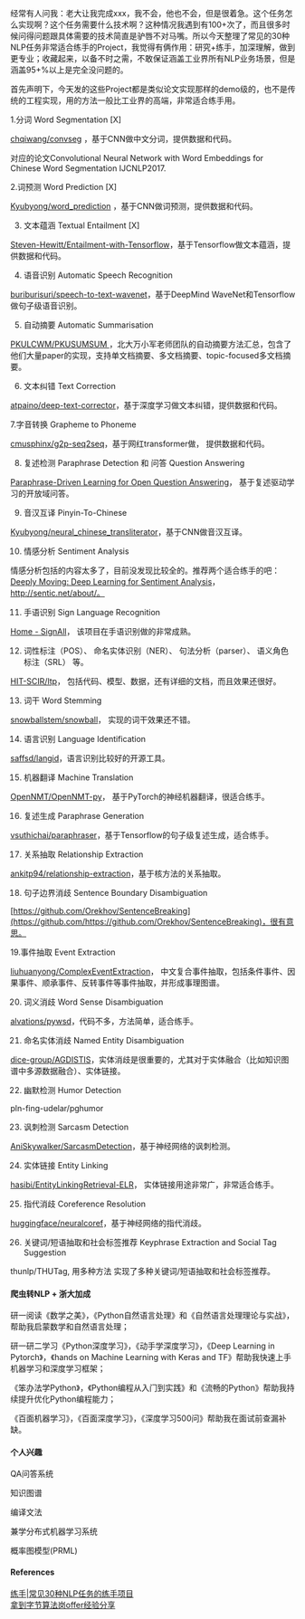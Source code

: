 经常有人问我：老大让我完成xxx，我不会，他也不会，但是很着急。这个任务怎么实现啊？这个任务需要什么技术啊？这种情况我遇到有100+次了，而且很多时候问得问题跟具体需要的技术简直是驴唇不对马嘴。所以今天整理了常见的30种NLP任务非常适合练手的Project，我觉得有俩作用：研究+练手，加深理解，做到更专业；收藏起来，以备不时之需，不敢保证涵盖工业界所有NLP业务场景，但是涵盖95+%以上是完全没问题的。


首先声明下，今天发的这些Project都是类似论文实现那样的demo级的，也不是传统的工程实现，用的方法一般比工业界的高端，非常适合练手用。



1.分词 Word Segmentation [X]

[chqiwang/convseg](https://github.com/chqiwang/convseg) ，基于CNN做中文分词，提供数据和代码。

对应的论文Convolutional Neural Network with Word Embeddings for Chinese Word Segmentation IJCNLP2017.



2.词预测 Word Prediction [X]

[Kyubyong/word_prediction](https://github.com/Kyubyong/word_prediction) ，基于CNN做词预测，提供数据和代码。



3. 文本蕴涵 Textual Entailment [X]

[Steven-Hewitt/Entailment-with-Tensorflow](https://github.com/Steven-Hewitt/Entailment-with-Tensorflow)，基于Tensorflow做文本蕴涵，提供数据和代码。



4. 语音识别 Automatic Speech Recognition

[buriburisuri/speech-to-text-wavenet](https://github.com/buriburisuri/speech-to-text-wavenet)，基于DeepMind WaveNet和Tensorflow做句子级语音识别。


5. 自动摘要 Automatic Summarisation

[PKULCWM/PKUSUMSUM ](https://github.com/PKULCWM/PKUSUMSUM)，北大万小军老师团队的自动摘要方法汇总，包含了他们大量paper的实现，支持单文档摘要、多文档摘要、topic-focused多文档摘要。


6. 文本纠错 Text Correction

[atpaino/deep-text-corrector](https://github.com/atpaino/deep-text-corrector)，基于深度学习做文本纠错，提供数据和代码。



7.字音转换 Grapheme to Phoneme

[cmusphinx/g2p-seq2seq](https://github.com/cmusphinx/g2p-seq2seq)，基于网红transformer做， 提供数据和代码。



8. 复述检测 Paraphrase Detection 和 问答 Question Answering

[Paraphrase-Driven Learning for Open Question Answering](http://knowitall.cs.washington.edu/paralex/)， 基于复述驱动学习的开放域问答。



9. 音汉互译 Pinyin-To-Chinese

[Kyubyong/neural_chinese_transliterator](https://github.com/Kyubyong/neural_chinese_transliterator)，基于CNN做音汉互译。



10. 情感分析 Sentiment Analysis

情感分析包括的内容太多了，目前没发现比较全的。推荐两个适合练手的吧：[Deeply Moving: Deep Learning for Sentiment Analysis](https://nlp.stanford.edu/sentiment/)，http://sentic.net/about/。



11. 手语识别 Sign Language Recognition

[Home - SignAll](http://www.signall.us/)， 该项目在手语识别做的非常成熟。



12. 词性标注（POS）、 命名实体识别（NER）、 句法分析（parser）、 语义角色标注（SRL） 等。

[HIT-SCIR/ltp](https://github.com/HIT-SCIR/ltp)， 包括代码、模型、数据，还有详细的文档，而且效果还很好。



13. 词干 Word Stemming

[snowballstem/snowball](https://github.com/snowballstem/snowball)， 实现的词干效果还不错。



14. 语言识别 Language Identification

[saffsd/langid](https://github.com/saffsd/langid.py)，语言识别比较好的开源工具。



15. 机器翻译 Machine Translation

[OpenNMT/OpenNMT-py](https://github.com/OpenNMT/OpenNMT-py)， 基于PyTorch的神经机器翻译，很适合练手。



16. 复述生成 Paraphrase Generation

[vsuthichai/paraphraser](https://github.com/vsuthichai/paraphraser)，基于Tensorflow的句子级复述生成，适合练手。



17. 关系抽取 Relationship Extraction

[ankitp94/relationship-extraction](https://github.com/ankitp94/relationship-extraction)，基于核方法的关系抽取。



18. 句子边界消歧 Sentence Boundary Disambiguation

[https://github.com/Orekhov/SentenceBreaking](https://github.com/https://github.com/Orekhov/SentenceBreaking)，很有意思。



19.事件抽取 Event Extraction

[liuhuanyong/ComplexEventExtraction](https://github.com/liuhuanyong/ComplexEventExtraction)， 中文复合事件抽取，包括条件事件、因果事件、顺承事件、反转事件等事件抽取，并形成事理图谱。



20. 词义消歧 Word Sense Disambiguation

[alvations/pywsd](https://github.com/alvations/pywsd)，代码不多，方法简单，适合练手。



21. 命名实体消歧 Named Entity Disambiguation

[dice-group/AGDISTIS](https://github.com/dice-group/AGDISTIS)，实体消歧是很重要的，尤其对于实体融合（比如知识图谱中多源数据融合）、实体链接。



22. 幽默检测 Humor Detection

pln-fing-udelar/pghumor



23. 讽刺检测 Sarcasm Detection

[AniSkywalker/SarcasmDetection](https://github.com/AniSkywalker/SarcasmDetection)，基于神经网络的讽刺检测。



24. 实体链接 Entity Linking

[hasibi/EntityLinkingRetrieval-ELR](https://github.com/hasibi/EntityLinkingRetrieval-ELR)， 实体链接用途非常广，非常适合练手。



25. 指代消歧 Coreference Resolution

[huggingface/neuralcoref](https://github.com/huggingface/neuralcoref)，基于神经网络的指代消歧。



26. 关键词/短语抽取和社会标签推荐 Keyphrase Extraction and Social Tag Suggestion

thunlp/THUTag, 用多种方法 实现了多种关键词/短语抽取和社会标签推荐。


#### 爬虫转NLP + 浙大加成

研⼀阅读《数学之美》，《Python⾃然语⾔处理》和《⾃然语⾔处理理论与实战》，帮助我启蒙数学和⾃然语⾔处理；

研⼀研⼆学习《Python深度学习》，《动⼿学深度学习》，《Deep Learning in Pytorch》，《hands on Machine Learning with Keras and TF》帮助我快速上⼿机器学习和深度学习框架；

《笨办法学Python》，《Python编程从⼊⻔到实践》和《流畅的Python》帮助我持续提升优化Python编程能⼒；

《百⾯机器学习》，《百⾯深度学习》，《深度学习500问》帮助我在⾯试前查漏补缺。

#### 个人兴趣
QA问答系统

知识图谱

编译文法

兼学分布式机器学习系统

概率图模型(PRML)

#### References

[练手|常见30种NLP任务的练手项目](https://zhuanlan.zhihu.com/p/51279338)  
[拿到字节算法岗offer经验分享](https://zhuanlan.zhihu.com/p/397244153)

